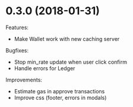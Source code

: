 # 0.3.0 (2018-01-31)
Features: 
- Make Wallet work with new caching server 

Bugfixes:
- Stop min_rate update when user click confirm
- Handle errors for Ledger

Improvements:
- Estimate gas in approve transactions
- Improve css (footer, errors in modals)


